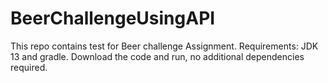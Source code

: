 # BeerChallengeUsingAPI

This repo contains test for Beer challenge Assignment.
Requirements: JDK 13 and gradle.
Download the code and run, no additional dependencies required.
